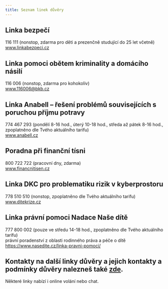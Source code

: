 ```yaml
---
title: Seznam linek důvěry
---
```

## Linka bezpečí

116 111 (nonstop, zdarma pro děti a prezenčně studující do 25 let včetně)\
www.linkabezpeci.cz

## Linka pomoci obětem kriminality a domácího násilí

116 006 (nonstop, zdarma pro kohokoliv)\
www.116006@bkb.cz

## Linka Anabell – řešení problémů souvisejících s poruchou příjmu potravy

774 467 293 (pondělí 8-16 hod., úterý 10-18 hod., středa až pátek 8-16 hod., zpoplatněno dle Tvého aktuálního tarifu)\
www.anabell.cz

## Poradna při finanční tísni

800 722 722 (pracovní dny, zdarma)\
www.financnitisen.cz

## Linka DKC pro problematiku rizik v kyberprostoru

778 510 510 (nonstop, zpoplatněno dle Tvého aktuálního tarifu)\
www.ditekrize.cz

## Linka právní pomoci Nadace Naše dítě

777 800 002 (pouze ve středu 14-18 hod., zpoplatněno dle Tvého aktuálního tarifu)\
právní poradenství z oblasti rodinného práva a péče o dítě
https://www.nasedite.cz/linka-pravni-pomoci/

## Kontakty na další linky důvěry a jejich kontakty a podmínky důvěry nalezneš také [zde](https://www.capld.cz/linky-duvery-cr2/?wpbdp_view=all_listings). 

Některé linky nabízí i online volání nebo chat.